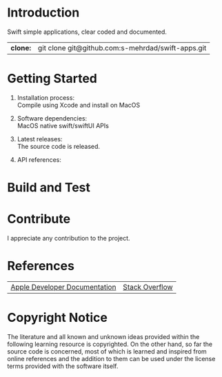 # Introduction 
Swift simple applications, clear coded and documented.

<table>
<tr>
<td><b>clone:</b></td>
<td>git clone git@github.com:s-mehrdad/swift-apps.git</td>
</tr>
</table>


# Getting Started
1.  Installation process:<br/>
Compile using Xcode and install on MacOS

2.  Software dependencies:<br/>
MacOS native swift/swiftUI APIs

3.  Latest releases:<br/>
The source code is released.

4.  API references:<br/>

# Build and Test


# Contribute
I appreciate any contribution to the project.

# References
<table>

<tr>
<td><a href="https://developer.apple.com/documentation/">Apple Developer Documentation</a></td>
<td><a href="https://stackoverflow.com">Stack Overflow</a></td>
</tr>

</table>

# Copyright Notice
The literature and all known and unknown ideas provided within the following learning resource is copyrighted. On the other hand, so far the source code is concerned, most of which is learned and inspired from online references and the addition to them can be used under the license terms provided with the software itself.